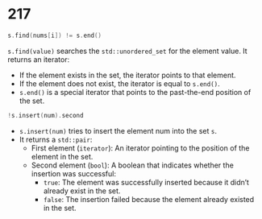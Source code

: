 # 217

```cpp
s.find(nums[i]) != s.end()
```

`s.find(value)` searches the `std::unordered_set` for the element value. It returns an iterator:

* If the element exists in the set, the iterator points to that element.
* If the element does not exist, the iterator is equal to `s.end()`.
* `s.end()` is a special iterator that points to the past-the-end position of the set.

```cpp
!s.insert(num).second
```

* `s.insert(num)` tries to insert the element num into the set `s`.
* It returns a `std::pair`:
  * First element (`iterator`): An iterator pointing to the position of the element in the set.
  * Second element (`bool`): A boolean that indicates whether the insertion was successful:
    * `true`: The element was successfully inserted because it didn’t already exist in the set.
    * `false`: The insertion failed because the element already existed in the set.

